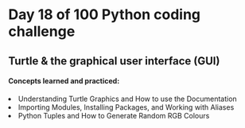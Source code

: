 <h1>Day 18 of 100 Python coding challenge</h1>
<h2>Turtle & the graphical user interface (GUI)</h2>
<h4>Concepts learned and practiced:</h4>
<li>Understanding Turtle Graphics and How to use the Documentation
<li>Importing Modules, Installing Packages, and Working with Aliases
<li>Python Tuples and How to Generate Random RGB Colours
